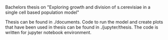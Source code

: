 Bachelors thesis on "Exploring growth and division of s.cerevisiae in a single cell based population model"

Thesis can be found in ./documents.
Code to run the model and create plots that have been used in thesis can be found in ./jupyter/thesis.
The code is written for jupyter notebook environment.
